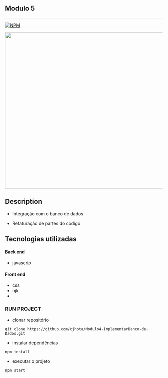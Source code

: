 ## Modulo 5

---

[![NPM](https://img.shields.io/npm/l/react)](https://github.com/cjhota/foodfy/blob/main/LICENSE) 

<div align="center">
<img src="https://user-images.githubusercontent.com/87287868/131931179-b937a596-7b81-4ba1-a3c2-5945e5beb6e9.jpg" width="900px" height="500px" />
 </div>
 
## Description

- Integração com o banco de dados

- Refaturação de partes do codígo


## Tecnologias utilizadas
#### Back end
- javascrip

#### Front end
- css
- njk
- 

### RUN PROJECT
 
 - clonar repositório
```
git clone https://github.com/cjhota/Modulo4-ImplementarBanco-de-Dados.git
```
- instalar dependências
 ```
npm install
```
- executar o projeto
```
npm start
``` 
